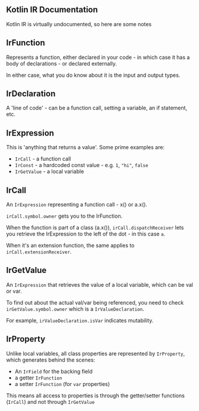 ## Kotlin IR Documentation

Kotlin IR is virtually undocumented, so here are some notes

## IrFunction

Represents a function, either declared in your code - in which case it has a body of declarations - or declared externally.

In either case, what you do know about it is the input and output types.

## IrDeclaration

A 'line of code' - can be a function call, setting a variable, an if statement, etc.

## IrExpression

This is 'anything that returns a value'. Some prime examples are:

- `IrCall` - a function call
- `IrConst` - a hardcoded const value - e.g. `1`, `"hi"`, `false`
- `IrGetValue` - a local variable

## IrCall

An `IrExpression` representing a function call - x() or a.x().

`irCall.symbol.owner` gets you to the IrFunction.

When the function is part of a class (a.x()), `irCall.dispatchReceiver` lets you retrieve the IrExpression to the left of the dot - in this case `a`.

When it's an extension function, the same applies to `irCall.extensionReceiver`.


## IrGetValue

An `IrExpression` that retrieves the value of a local variable, which can be val or var.

To find out about the actual val/var being referenced, you need to check `irGetValue.symbol.owner` which is a `IrValueDeclaration`.

For example, `irValueDeclaration.isVar` indicates mutability.

## IrProperty

Unlike local variables, all class properties are represented by `IrProperty`, which generates behind the scenes:

- An `IrField` for the backing field
- a getter `IrFunction`
- a setter `IrFunction` (for `var` properties)

This means all access to properties is through the getter/setter functions (`IrCall`) and not through `IrGetValue`
